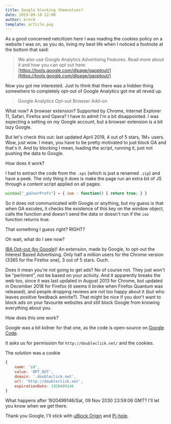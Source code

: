 ```yaml
---
title: Google blocking themselves?
date: 2019-09-18 22:00
author: brnrd
template: article.pug
---
```


As a good concerned netcitizen here I was reading the cookies policy on a website I was on, as you do, living my best life when I noticed a footnote at the bottom that said:

> We also use Google Analytics Advertising Features. Read more about it and how you can opt out here: [https://tools.google.com/dlpage/gaoptout/](https://tools.google.com/dlpage/gaoptout/)

<span class="more"></span>

Now you got me interested. Just to think that there was a hidden thing somewhere to completely opt-out of Google Analytics got me all reved up.

> Google Analytics Opt-out Browser Add-on

What now? A browser extension? Supported by Chrome, Internet Explorer 11, Safari, Firefox and Opera?
I have to admit I'm a bit disappointed. I was expecting a setting on my Google account, but a browser extension is a bit lazy Google.

But let's check this out: last updated April 2019, 4 out of 5 stars, 1M+ users. Wow, just wow. I mean, you have to be pretty motivated to just block GA and that's it. And by blocking I mean, loading the script, running it, just not pushing the data to Google.

How does it work?

I had to extract the code from the `.xpi` (which is just a renamed `.zip`) and have a peek.
The only thing it does is make the page run an extra bit of JS through a content script applied on all pages:

```javascript
window["_gaUserPrefs"] = { ioo : function() { return true; } }
```

So it does not communicated with Google or anything, but my guess is that when GA excutes, it checks the existence of this key on the window object, calls the function and doesn't send the data or doesn't run if the `ioo` function returns true.

That something I guess right? RIGHT?

Oh wait, what do I see now?

[IBA Opt-out (by Google)](https://addons.mozilla.org/en-US/firefox/addon/interest-advertising-opt-out/)! An extension, made by Google, to opt-out the Interest Based Advertising. Only half a million users for the Chrome version (3365 for the Firefox one), 3 out of 5 stars. Ouch.

Does it mean you're not going to get ads? No of course not. They just won't be "pertinent", not be based on your activity. And it apparently breaks the web too, since it was last updated in August 2013 for Chrome, but updated in December 2018 for Firefox (it seems it broke when Firefox Quantum was released), and people dropping reviews are not too happy about it (but who leaves positive feedback amirite?).
That might be nice if you don't want to block ads on your favourite websites and still block Google from knowing everything about you.

How does this one work?

Google was a bit kidner for that one, as the code is open-source on [Google Code](https://code.google.com/archive/p/google-opt-out-plugin/source/default/source).

It asks us for permission for `http://doubleclick.net/` and the cookies.

The solution was a cookie

```javascript
{
	name: 'id',
	value: 'OPT_OUT',
	domain: '.doubleclick.net',
	url: 'http://doubleclick.net',
	expirationDate: 1920499146
}
```

What happens after 1920499146/Sat, 09 Nov 2030 23:59:06 GMT? I'll let you know when we get there.

Thank you Google, I'll stick with [uBlock Origin](https://github.com/gorhill/uBlock) and [Pi-hole](https://pi-hole.net/).

